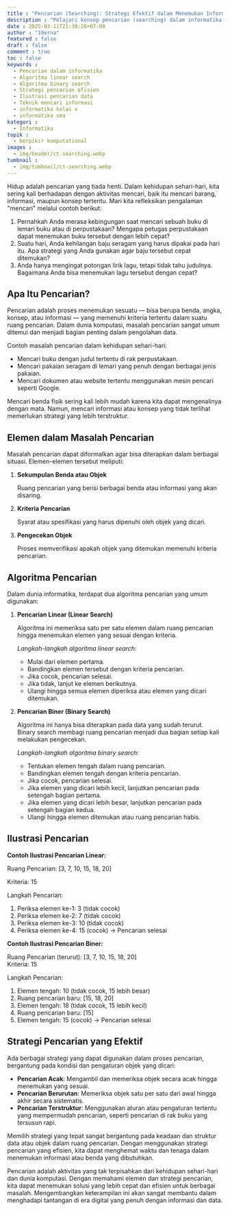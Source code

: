 ```yaml
---
title : "Pencarian (Searching): Strategi Efektif dalam Menemukan Informasi dan Objek"
description : "Pelajari konsep pencarian (searching) dalam informatika, termasuk algoritma linear search dan binary search, lengkap dengan ilustrasi dan strategi pencarian yang efektif."
date : 2025-03-11T21:30:28+07:00
author : "19erna"
featured : false
draft : false
comment : true
toc : false
keywords : 
  - Pencarian dalam informatika
  - Algoritma linear search
  - Algoritma binary search
  - Strategi pencarian efisien
  - Ilustrasi pencarian data
  - Teknik mencari informasi
  - informatika kelas x
  - informatika sma
kategori : 
  - Informatika
topik :
  - berpikir komputational
images : 
  - img/header/ct-searching.webp
tumbnail : 
  - img/tumbnail/ct-searching.webp
---
```


Hidup adalah pencarian yang tiada henti. Dalam kehidupan sehari-hari, kita sering kali berhadapan dengan aktivitas mencari, baik itu mencari barang, informasi, maupun konsep tertentu. Mari kita refleksikan pengalaman "mencari" melalui contoh berikut:

1. Pernahkah Anda merasa kebingungan saat mencari sebuah buku di lemari buku atau di perpustakaan? Mengapa petugas perpustakaan dapat menemukan buku tersebut dengan lebih cepat?
2. Suatu hari, Anda kehilangan baju seragam yang harus dipakai pada hari itu. Apa strategi yang Anda gunakan agar baju tersebut cepat ditemukan?
3. Anda hanya mengingat potongan lirik lagu, tetapi tidak tahu judulnya. Bagaimana Anda bisa menemukan lagu tersebut dengan cepat?

## Apa Itu Pencarian?

Pencarian adalah proses menemukan sesuatu — bisa berupa benda, angka, konsep, atau informasi — yang memenuhi kriteria tertentu dalam suatu ruang pencarian. Dalam dunia komputasi, masalah pencarian sangat umum ditemui dan menjadi bagian penting dalam pengolahan data.

Contoh masalah pencarian dalam kehidupan sehari-hari:

- Mencari buku dengan judul tertentu di rak perpustakaan.
- Mencari pakaian seragam di lemari yang penuh dengan berbagai jenis pakaian.
- Mencari dokumen atau website tertentu menggunakan mesin pencari seperti Google.

Mencari benda fisik sering kali lebih mudah karena kita dapat mengenalinya dengan mata. Namun, mencari informasi atau konsep yang tidak terlihat memerlukan strategi yang lebih terstruktur.

## Elemen dalam Masalah Pencarian

Masalah pencarian dapat diformalkan agar bisa diterapkan dalam berbagai situasi. Elemen-elemen tersebut meliputi:

1. **Sekumpulan Benda atau Objek**
   
   Ruang pencarian yang berisi berbagai benda atau informasi yang akan disaring.
2. **Kriteria Pencarian**
   
   Syarat atau spesifikasi yang harus dipenuhi oleh objek yang dicari.
3. **Pengecekan Objek**
   
   Proses memverifikasi apakah objek yang ditemukan memenuhi kriteria pencarian.

## Algoritma Pencarian

Dalam dunia informatika, terdapat dua algoritma pencarian yang umum digunakan:

1. **Pencarian Linear (Linear Search)**
   
   Algoritma ini memeriksa satu per satu elemen dalam ruang pencarian hingga menemukan elemen yang sesuai dengan kriteria.

   *Langkah-langkah algoritma linear search:*
   - Mulai dari elemen pertama.
   - Bandingkan elemen tersebut dengan kriteria pencarian.
   - Jika cocok, pencarian selesai.
   - Jika tidak, lanjut ke elemen berikutnya.
   - Ulangi hingga semua elemen diperiksa atau elemen yang dicari ditemukan.

2. **Pencarian Biner (Binary Search)**
   
   Algoritma ini hanya bisa diterapkan pada data yang sudah terurut. Binary search membagi ruang pencarian menjadi dua bagian setiap kali melakukan pengecekan.

   *Langkah-langkah algoritma binary search:*
   - Tentukan elemen tengah dalam ruang pencarian.
   - Bandingkan elemen tengah dengan kriteria pencarian.
   - Jika cocok, pencarian selesai.
   - Jika elemen yang dicari lebih kecil, lanjutkan pencarian pada setengah bagian pertama.
   - Jika elemen yang dicari lebih besar, lanjutkan pencarian pada setengah bagian kedua.
   - Ulangi hingga elemen ditemukan atau ruang pencarian habis.

## Ilustrasi Pencarian

**Contoh Ilustrasi Pencarian Linear:**

Ruang Pencarian: [3, 7, 10, 15, 18, 20]

Kriteria: 15  

Langkah Pencarian:
1. Periksa elemen ke-1: 3 (tidak cocok)
2. Periksa elemen ke-2: 7 (tidak cocok)
3. Periksa elemen ke-3: 10 (tidak cocok)
4. Periksa elemen ke-4: 15 (cocok) → Pencarian selesai

**Contoh Ilustrasi Pencarian Biner:**

Ruang Pencarian (terurut): [3, 7, 10, 15, 18, 20]  
Kriteria: 15  

Langkah Pencarian:
1. Elemen tengah: 10 (tidak cocok, 15 lebih besar)
2. Ruang pencarian baru: [15, 18, 20]
3. Elemen tengah: 18 (tidak cocok, 15 lebih kecil)
4. Ruang pencarian baru: [15]
5. Elemen tengah: 15 (cocok) → Pencarian selesai

## Strategi Pencarian yang Efektif

Ada berbagai strategi yang dapat digunakan dalam proses pencarian, bergantung pada kondisi dan pengaturan objek yang dicari:

- **Pencarian Acak**: Mengambil dan memeriksa objek secara acak hingga menemukan yang sesuai.
- **Pencarian Berurutan**: Memeriksa objek satu per satu dari awal hingga akhir secara sistematis.
- **Pencarian Terstruktur**: Menggunakan aturan atau pengaturan tertentu yang mempermudah pencarian, seperti pencarian di rak buku yang tersusun rapi.

Memilih strategi yang tepat sangat bergantung pada keadaan dan struktur data atau objek dalam ruang pencarian. Dengan menggunakan strategi pencarian yang efisien, kita dapat menghemat waktu dan tenaga dalam menemukan informasi atau benda yang dibutuhkan.

Pencarian adalah aktivitas yang tak terpisahkan dari kehidupan sehari-hari dan dunia komputasi. Dengan memahami elemen dan strategi pencarian, kita dapat menemukan solusi yang lebih cepat dan efisien untuk berbagai masalah. Mengembangkan keterampilan ini akan sangat membantu dalam menghadapi tantangan di era digital yang penuh dengan informasi dan data.

